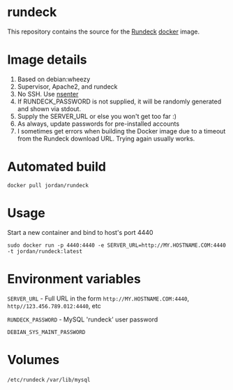 rundeck
==============

This repository contains the source for the [Rundeck](http://rundeck.org/) [docker](https://docker.io) image.

# Image details

1. Based on debian:wheezy
1. Supervisor, Apache2, and rundeck
1. No SSH.  Use [nsenter](https://github.com/jpetazzo/nsenter)
1. If RUNDECK_PASSWORD is not supplied, it will be randomly generated and shown via stdout.
1. Supply the SERVER_URL or else you won't get too far :)
1. As always, update passwords for pre-installed accounts
1. I sometimes get errors when building the Docker image due to a timeout from the Rundeck download URL.  Trying again usually works.


# Automated build

```docker pull jordan/rundeck```

# Usage
Start a new container and bind to host's port 4440

```sudo docker run -p 4440:4440 -e SERVER_URL=http://MY.HOSTNAME.COM:4440 -t jordan/rundeck:latest```

# Environment variables

```SERVER_URL``` - Full URL in the form ```http://MY.HOSTNAME.COM:4440```, ```http//123.456.789.012:4440```, etc

```RUNDECK_PASSWORD``` - MySQL 'rundeck' user password

```DEBIAN_SYS_MAINT_PASSWORD```

# Volumes


```/etc/rundeck```
```/var/lib/mysql```
